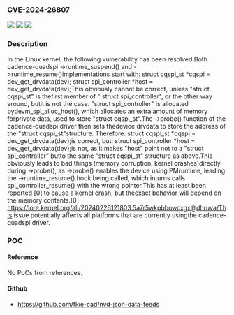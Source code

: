 ### [CVE-2024-26807](https://cve.mitre.org/cgi-bin/cvename.cgi?name=CVE-2024-26807)
![](https://img.shields.io/static/v1?label=Product&message=Linux&color=blue)
![](https://img.shields.io/static/v1?label=Version&message=79acf7fb856eade9c3d0cf00fd34a04bf5c43a1c%3C%202c914aac9522f6e93822c18dff233d3e92399c81%20&color=brighgreen)
![](https://img.shields.io/static/v1?label=Vulnerability&message=n%2Fa&color=brighgreen)

### Description

In the Linux kernel, the following vulnerability has been resolved:Both cadence-quadspi ->runtime_suspend() and ->runtime_resume()implementations start with:	struct cqspi_st *cqspi = dev_get_drvdata(dev);	struct spi_controller *host = dev_get_drvdata(dev);This obviously cannot be correct, unless "struct cqspi_st" is thefirst member of " struct spi_controller", or the other way around, butit is not the case. "struct spi_controller" is allocated bydevm_spi_alloc_host(), which allocates an extra amount of memory forprivate data, used to store "struct cqspi_st".The ->probe() function of the cadence-quadspi driver then sets thedevice drvdata to store the address of the "struct cqspi_st"structure. Therefore:	struct cqspi_st *cqspi = dev_get_drvdata(dev);is correct, but:	struct spi_controller *host = dev_get_drvdata(dev);is not, as it makes "host" point not to a "struct spi_controller" butto the same "struct cqspi_st" structure as above.This obviously leads to bad things (memory corruption, kernel crashes)directly during ->probe(), as ->probe() enables the device using PMruntime, leading the ->runtime_resume() hook being called, which inturns calls spi_controller_resume() with the wrong pointer.This has at least been reported [0] to cause a kernel crash, but theexact behavior will depend on the memory contents.[0] https://lore.kernel.org/all/20240226121803.5a7r5wkpbbowcxgx@dhruva/This issue potentially affects all platforms that are currently usingthe cadence-quadspi driver.

### POC

#### Reference
No PoCs from references.

#### Github
- https://github.com/fkie-cad/nvd-json-data-feeds

